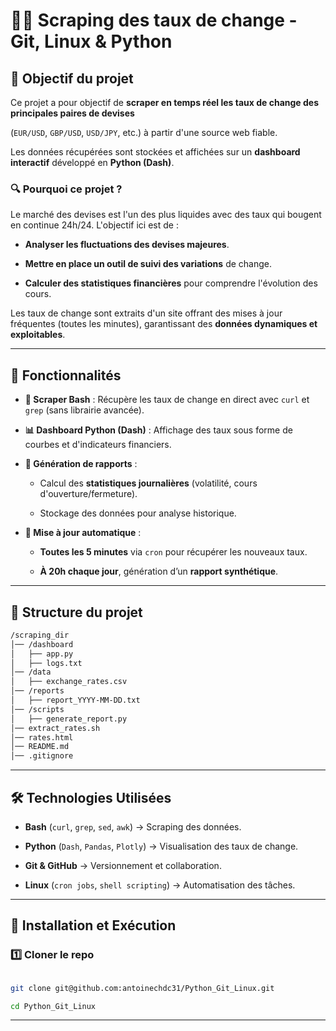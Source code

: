 # 🕵️‍♂️ Scraping des taux de change - Git, Linux & Python

 

## 📌 Objectif du projet

 

Ce projet a pour objectif de **scraper en temps réel les taux de change des principales paires de devises**

(`EUR/USD`, `GBP/USD`, `USD/JPY`, etc.) à partir d'une source web fiable. 

Les données récupérées sont stockées et affichées sur un **dashboard interactif** développé en **Python (Dash)**.

 

### 🔍 **Pourquoi ce projet ?**

Le marché des devises est l'un des plus liquides avec des taux qui bougent en continue 24h/24. L'objectif ici est de :

- **Analyser les fluctuations des devises majeures**.

- **Mettre en place un outil de suivi des variations** de change.

- **Calculer des statistiques financières** pour comprendre l'évolution des cours.

 

Les taux de change sont extraits d'un site offrant des mises à jour fréquentes (toutes les minutes), garantissant des **données dynamiques et exploitables**.

 

---

 

## 🚀 Fonctionnalités

 

- **📡 Scraper Bash** : Récupère les taux de change en direct avec `curl` et `grep` (sans librairie avancée).

- **📊 Dashboard Python (Dash)** : Affichage des taux sous forme de courbes et d'indicateurs financiers.

- **📄 Génération de rapports** :

  - Calcul des **statistiques journalières** (volatilité, cours d'ouverture/fermeture).

  - Stockage des données pour analyse historique.

- **🔄 Mise à jour automatique** :

  - **Toutes les 5 minutes** via `cron` pour récupérer les nouveaux taux.

  - **À 20h chaque jour**, génération d’un **rapport synthétique**.

 

---


## 📂 Structure du projet

```bash
/scraping_dir
│── /dashboard
│   ├── app.py
│   ├── logs.txt
│── /data
│   ├── exchange_rates.csv
│── /reports
│   ├── report_YYYY-MM-DD.txt
│── /scripts
│   ├── generate_report.py
│── extract_rates.sh
│── rates.html
│── README.md
│── .gitignore
```
---
 

## 🛠️ Technologies Utilisées

 

- **Bash** (`curl`, `grep`, `sed`, `awk`) → Scraping des données.

- **Python** (`Dash`, `Pandas`, `Plotly`) → Visualisation des taux de change.

- **Git & GitHub** → Versionnement et collaboration.

- **Linux** (`cron jobs`, `shell scripting`) → Automatisation des tâches.

 

---

 

## 🔧 Installation et Exécution

 

### **1️⃣ Cloner le repo**

```bash

git clone git@github.com:antoinechdc31/Python_Git_Linux.git

cd Python_Git_Linux
```
---
